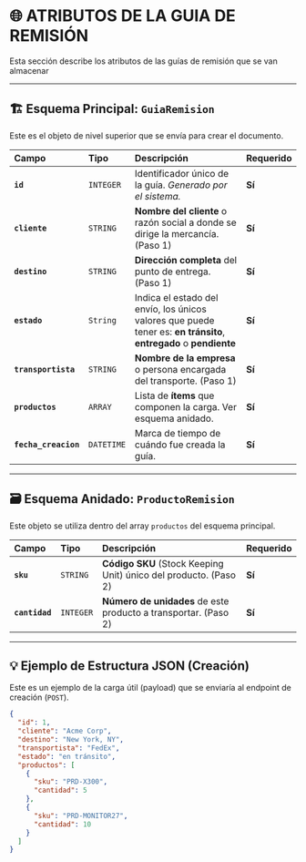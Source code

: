 # 🌐 ATRIBUTOS DE LA GUIA DE REMISIÓN

Esta sección describe los atributos de las guías de remisión que se van almacenar

---

## 🏗️ Esquema Principal: `GuiaRemision`

Este es el objeto de nivel superior que se envía para crear el documento.

| Campo | Tipo | Descripción | Requerido |
| :--- | :--- | :--- | :--- |
| **`id`** | `INTEGER` | Identificador único de la guía. *Generado por el sistema.* | **Sí** |
| **`cliente`** | `STRING` | **Nombre del cliente** o razón social a donde se dirige la mercancía. (Paso 1) | **Sí** |
| **`destino`** | `STRING` | **Dirección completa** del punto de entrega. (Paso 1) | **Sí** |
| **`estado`** | `String` | Indica el estado del envío, los únicos valores que puede tener es: **en tránsito**, **entregado** o **pendiente** | **Sí** |
| **`transportista`** | `STRING` | **Nombre de la empresa** o persona encargada del transporte. (Paso 1) | **Sí** |
| **`productos`** | `ARRAY` | Lista de **ítems** que componen la carga. Ver esquema anidado. | **Sí** |
| **`fecha_creacion`** | `DATETIME` | Marca de tiempo de cuándo fue creada la guía. | **Sí** |

---

## 🗃️ Esquema Anidado: `ProductoRemision`

Este objeto se utiliza dentro del array `productos` del esquema principal.

| Campo | Tipo | Descripción | Requerido |
| :--- | :--- | :--- | :--- |
| **`sku`** | `STRING` | **Código SKU** (Stock Keeping Unit) único del producto. (Paso 2) | **Sí** |
| **`cantidad`** | `INTEGER` | **Número de unidades** de este producto a transportar. (Paso 2) | **Sí** |

---

## 💡 Ejemplo de Estructura JSON (Creación)

Este es un ejemplo de la carga útil (payload) que se enviaría al endpoint de creación (`POST`).

```json
{
  "id": 1,
  "cliente": "Acme Corp",
  "destino": "New York, NY",
  "transportista": "FedEx",
  "estado": "en tránsito",
  "productos": [
    {
      "sku": "PRD-X300",
      "cantidad": 5
    },
    {
      "sku": "PRD-MONITOR27",
      "cantidad": 10
    }
  ]
}
```